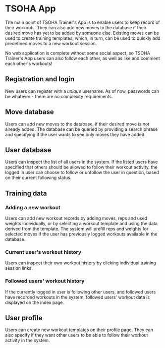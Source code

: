 # TSOHA App

The main point of TSOHA Trainer's App is to enable users to keep record of their workouts. They can also add new moves to the database if their desired move has yet to be added by someone else. Existing moves can be used to create training templates, which, in turn, can be used to quickly add predefined moves to a new workout session.

No web application is complete without some social aspect, so TSOHA Trainer's App users can also follow each other, as well as like and comment each other's workouts!

## Registration and login
New users can register with a _unique_ username. As of now, passwords can be whatever - there are no complexity requirements.


## Move database
Users can add new moves to the database, if their desired move is not already added. The database can be queried by providing a search phrase and specifying if the user wants to see only moves they have added.


## User database
Users can inspect the list of all users in the system. If the listed users have specified that others should be allowed to follow their workout activity, the logged in user can choose to follow or unfollow the user in question, based on their current following status.

## Training data
### Adding a new workout
Users can add new workout records by adding moves, reps and used weights individually, or by selecting a workout template and using the data derived from the template. The system will prefill reps and weights for selected moves if the user has previously logged workouts available in the database.


### Current user's workout history
Users can inspect their own workout history by clicking individual training session links.


### Followed users' workout history
If the currently logged in user is following other users, and followed users have recorded workouts in the system, followed users' workout data is displayed on the index page.


## User profile
Users can create new workout templates on their profile page. They can also specify if they want other users to be able to follow their workout activity in the system.
